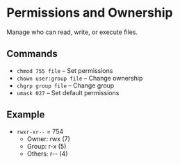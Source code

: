 # Permissions and Ownership

Manage who can read, write, or execute files.

## Commands

- `chmod 755 file` – Set permissions
- `chown user:group file` – Change ownership
- `chgrp group file` – Change group
- `umask 027` – Set default permissions

## Example

- `rwxr-xr--` = 754
  - Owner: rwx (7)
  - Group: r-x (5)
  - Others: r-- (4)
